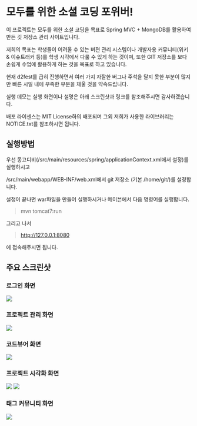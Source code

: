 모두를 위한 소셜 코딩 포위버!
=======

이 프로젝트는 모두를 위한 소셜 코딩을 목표로 Spring MVC + MongoDB를 활용하여 만든 깃 저장소 관리 사이트입니다. 

저희의 목표는 학생들이 어려울 수 있는 버젼 관리 시스템이나 개발자용 커뮤니티(위키 & 이슈트래커 등)를 학생 시각에서 다룰 수 있게 하는 것이며,
또한 GIT 저장소를 보다 손쉽게 수업에 활용하게 하는 것을 목표로 하고 있습니다.

현재 d2fest를 급히 진행하면서 여러 가지 자잘한 버그나 주석을 달지 못한 부분이 많지만 빠른 시일 내에 부족한 부분을 채울 것을 약속드립니다.

실행 데모는 실행 화면이나 설명은 아래 스크린샷과 링크를 참조해주시면 감사하겠습니다.

배포 라이센스는 MIT License하의 배포되며 그외 저희가 사용한 라이브러리는 NOTICE.txt를 참조하시면 됩니다.

## 실행방법

우선 몽고디비(/src/main/resources/spring/applicationContext.xml에서 설정)를 실행하시고 

/src/main/webapp/WEB-INF/web.xml에서 git 저장소 (기본 /home/git/)를 설정합니다.

설정이 끝나면 war파일을 만들어 실행하시거나 메이븐에서 다음 명령어를 실행합니다.

> mvn tomcat7:run

그리고 나서 

> http://127.0.0.1:8080

에 접속해주시면 됩니다.

## 주요 스크린샷
### 로그인 화면
![](http://i.imgur.com/E6BfGLE.png)

### 프로젝트 관리 화면
![](http://i.imgur.com/PVMS0Rp.png)

### 코드뷰어 화면 
![](http://i.imgur.com/qK6aybj.png)

### 프로젝트 시각화 화면
![](http://i.imgur.com/p82fvHH.png)
![](http://i.imgur.com/LZ0AbW0.png)

### 태그 커뮤니티 화면 
![](http://i.imgur.com/KbYStPA.png)
